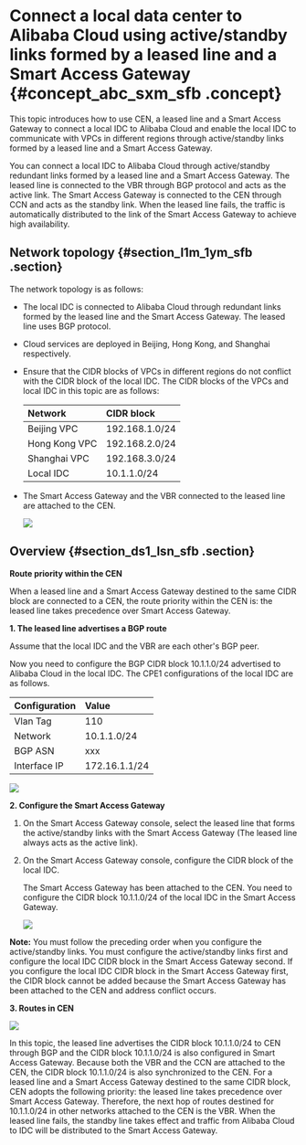 # Connect a local data center to Alibaba Cloud using active/standby links formed by a leased line and a Smart Access Gateway {#concept_abc_sxm_sfb .concept}

This topic introduces how to use CEN, a leased line and a Smart Access Gateway to connect a local IDC to Alibaba Cloud and enable the local IDC to communicate with VPCs in different regions through active/standby links formed by a leased line and a Smart Access Gateway.

You can connect a local IDC to Alibaba Cloud through active/standby redundant links formed by a leased line and a Smart Access Gateway. The leased line is connected to the VBR through BGP protocol and acts as the active link. The Smart Access Gateway is connected to the CEN through CCN and acts as the standby link. When the leased line fails, the traffic is automatically distributed to the link of the Smart Access Gateway to achieve high availability.

## Network topology {#section_l1m_1ym_sfb .section}

The network topology is as follows:

-   The local IDC is connected to Alibaba Cloud through redundant links formed by the leased line and the Smart Access Gateway. The leased line uses BGP protocol.
-   Cloud services are deployed in Beijing, Hong Kong, and Shanghai respectively.
-   Ensure that the CIDR blocks of VPCs in different regions do not conflict with the CIDR block of the local IDC. The CIDR blocks of the VPCs and local IDC in this topic are as follows:

    |Network|CIDR block|
    |:------|:---------|
    |Beijing VPC|192.168.1.0/24|
    |Hong Kong VPC|192.168.2.0/24|
    |Shanghai VPC|192.168.3.0/24|
    |Local IDC|10.1.1.0/24|

-   The Smart Access Gateway and the VBR connected to the leased line are attached to the CEN.

    ![](http://static-aliyun-doc.oss-cn-hangzhou.aliyuncs.com/assets/img/60922/155919517530839_en-US.png)


## Overview {#section_ds1_lsn_sfb .section}

**Route priority within the CEN**

When a leased line and a Smart Access Gateway destined to the same CIDR block are connected to a CEN, the route priority within the CEN is: the leased line takes precedence over Smart Access Gateway.

**1. The leased line advertises a BGP route**

Assume that the local IDC and the VBR are each other's BGP peer.

Now you need to configure the BGP CIDR block 10.1.1.0/24 advertised to Alibaba Cloud in the local IDC. The CPE1 configurations of the local IDC are as follows.

|Configuration|Value|
|:------------|:----|
|Vlan Tag|110|
|Network|10.1.1.0/24|
|BGP ASN|xxx|
|Interface IP|172.16.1.1/24|

![](http://static-aliyun-doc.oss-cn-hangzhou.aliyuncs.com/assets/img/60922/155919517530840_en-US.png)

**2. Configure the Smart Access Gateway** 

1.  On the Smart Access Gateway console, select the leased line that forms the active/standby links with the Smart Access Gateway \(The leased line always acts as the active link\).
2.  On the Smart Access Gateway console, configure the CIDR block of the local IDC.

    The Smart Access Gateway has been attached to the CEN. You need to configure the CIDR block 10.1.1.0/24 of the local IDC in the Smart Access Gateway.

    ![](http://static-aliyun-doc.oss-cn-hangzhou.aliyuncs.com/assets/img/60922/155919517530842_en-US.png)


**Note:** You must follow the preceding order when you configure the active/standby links. You must configure the active/standby links first and configure the local IDC CIDR block in the Smart Access Gateway second. If you configure the local IDC CIDR block in the Smart Access Gateway first, the CIDR block cannot be added because the Smart Access Gateway has been attached to the CEN and address conflict occurs.

**3. Routes in CEN**

![](http://static-aliyun-doc.oss-cn-hangzhou.aliyuncs.com/assets/img/60922/155919517530843_en-US.png)

In this topic, the leased line advertises the CIDR block 10.1.1.0/24 to CEN through BGP and the CIDR block 10.1.1.0/24 is also configured in Smart Access Gateway. Because both the VBR and the CCN are attached to the CEN, the CIDR block 10.1.1.0/24 is also synchronized to the CEN. For a leased line and a Smart Access Gateway destined to the same CIDR block, CEN adopts the following priority: the leased line takes precedence over Smart Access Gateway. Therefore, the next hop of routes destined for 10.1.1.0/24 in other networks attached to the CEN is the VBR. When the leased line fails, the standby line takes effect and traffic from Alibaba Cloud to IDC will be distributed to the Smart Access Gateway.

